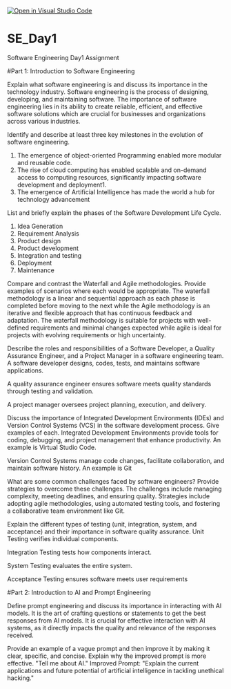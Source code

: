 [![Open in Visual Studio Code](https://classroom.github.com/assets/open-in-vscode-2e0aaae1b6195c2367325f4f02e2d04e9abb55f0b24a779b69b11b9e10269abc.svg)](https://classroom.github.com/online_ide?assignment_repo_id=18385710&assignment_repo_type=AssignmentRepo)
# SE_Day1
Software Engineering Day1 Assignment

#Part 1: Introduction to Software Engineering

Explain what software engineering is and discuss its importance in the technology industry.
Software engineering is the process of designing, developing, and maintaining software. The importance of software engineering lies in its ability to create reliable, efficient, and effective software solutions which are crucial for businesses and organizations across various industries.

Identify and describe at least three key milestones in the evolution of software engineering.
1. The emergence of object-oriented Programming enabled more modular and reusable code.
2. The rise of cloud computing has enabled scalable and on-demand access to computing resources, significantly impacting software development and deployment1.
3. The emergence of Artificial Intelligence has made the world a hub for technology advancement

List and briefly explain the phases of the Software Development Life Cycle.
1. Idea Generation
2. Requirement Analysis
3. Product design
4. Product development
5. Integration and testing
6. Deployment
7. Maintenance

Compare and contrast the Waterfall and Agile methodologies. Provide examples of scenarios where each would be appropriate.
The waterfall methodology is a linear and sequential approach as each phase is completed before moving to the next while the Agile methodology is an iterative and flexible approach that has continuous feedback and adaptation.
The waterfall methodology is suitable for projects with well-defined requirements and minimal changes expected while agile is ideal for projects with evolving requirements or high uncertainty.

Describe the roles and responsibilities of a Software Developer, a Quality Assurance Engineer, and a Project Manager in a software engineering team.
A software developer designs, codes, tests, and maintains software applications.

A quality assurance engineer ensures software meets quality standards through testing and validation.

A project manager oversees project planning, execution, and delivery.

Discuss the importance of Integrated Development Environments (IDEs) and Version Control Systems (VCS) in the software development process. Give examples of each.
Integrated Development Environments provide tools for coding, debugging, and project management that enhance productivity. An example is Virtual Studio Code.

Version Control Systems manage code changes, facilitate collaboration, and maintain software history. An example is Git

What are some common challenges faced by software engineers? Provide strategies to overcome these challenges.
The challenges include managing complexity, meeting deadlines, and ensuring quality. Strategies include adopting agile methodologies, using automated testing tools, and fostering a collaborative team environment like Git.

Explain the different types of testing (unit, integration, system, and acceptance) and their importance in software quality assurance.
Unit Testing verifies individual components.

Integration Testing tests how components interact.

System Testing evaluates the entire system.

Acceptance Testing ensures software meets user requirements

#Part 2: Introduction to AI and Prompt Engineering

Define prompt engineering and discuss its importance in interacting with AI models.
It is the art of crafting questions or statements to get the best responses from AI models. It is crucial for effective interaction with AI systems, as it directly impacts the quality and relevance of the responses received.

Provide an example of a vague prompt and then improve it by making it clear, specific, and concise. Explain why the improved prompt is more effective.
 "Tell me about AI."
Improved Prompt: "Explain the current applications and future potential of artificial intelligence in tackling unethical hacking."
